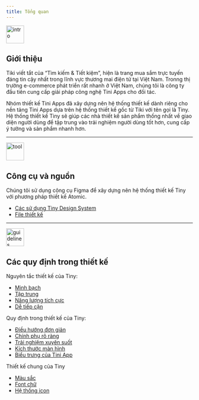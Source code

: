 ```yaml
---
title: Tổng quan
---
```


<img class="img-basic" src="https://salt.tikicdn.com/ts/social/ec/68/28/dd5ecb58d2e344fb98ceb9598c376ce8.png" alt="intro" width="48px" />

## **Giới thiệu**

Tiki viết tắt của “Tìm kiếm & Tiết kiệm”, hiện là trang mua sắm trực tuyến đáng tin cậy nhất trong lĩnh vực thương mai điện tử tại Việt Nam. Tronng thị trường e-commerce phát triển rất nhanh ở Việt Nam, chúng tôi là công ty đầu tiên cung cấp giải pháp công nghệ Tini Apps cho đối tác.

Nhóm thiết kế Tini Apps đã xây dựng nên hệ thống thiết kế dành riêng cho nền tảng Tini Apps dựa trên hệ thống thiết kế gốc từ Tiki với tên gọi là Tiny. Hệ thống thiết kế Tiny sẽ giúp các nhà thiết kế sản phẩm thống nhất về giao diện người dùng để tập trung vào trải nghiệm người dùng tốt hơn, cung cấp ý tưởng và sản phẩm nhanh hơn. <br />


---


<img class="img-basic" src="https://salt.tikicdn.com/ts/social/33/d9/57/c84a51d1456d498f181f9fdeed565a8f.png" alt="tool" width="48px" />

## **Công cụ và nguồn**

Chúng tôi sử dụng công cụ Figma để xây dựng nên hệ thống thiết kế Tiny với phương pháp thiết kế Atomic.

- [Các sử dụng Tiny Design System](/docs/design/figma/started)
- [File thiết kế](/docs/design/figma/download) <br />


---


<img class="img-basic" src="https://salt.tikicdn.com/ts/social/36/4c/7e/c269800a2d1aae270f123261b49c5112.png" alt="guidelines" width="48px" />

## **Các quy định trong thiết kế**

Nguyên tắc thiết kế của Tiny:

- [Minh bạch](/docs/design/principles/transparency)
- [Tập trung](/docs/design/principles/clear-focus)
- [Năng lượng tích cực](/docs/design/principles/positive)
- [Dễ tiếp cận](/docs/design/principles/accessible)

Quy định trong thiết kế của Tiny:

- [Điều hướng đơn giản](/docs/design/guideline/navigation)
- [Chính phụ rõ ràng](/docs/design/guideline/hierarchy)
- [Trải nghiệm xuyên suốt](/docs/design/guideline/clear-progress)
- [Kích thước màn hình](/docs/design/guideline/frame)
- [Biểu trưng của Tini App](/docs/design/guideline/icon-app)

Thiết kế chung của Tiny

- [Màu sắc](/docs/design/styles/color)
- [Font chữ](/docs/design/styles/font)
- [Hệ thống icon](/docs/design/styles/icon)
